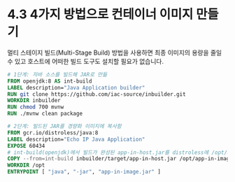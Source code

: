 # 4.3 4가지 방법으로 컨테이너 이미지 만들기

멀티 스테이지 빌드(Multi-Stage Build) 방법을 사용하면 최종 이미지의 용량을 줄일 수 있고 호스트에 어떠한 빌드 도구도 설치할 필요가 없습니다.

```dockerfile
# 1단계: 자바 소스를 빌드해 JAR로 만듦
FROM openjdk:8 AS int-build
LABEL description="Java Application builder"
RUN git clone https://github.com/iac-source/inbuilder.git
WORKDIR inbuilder
RUN chmod 700 mvnw
RUN ./mvnw clean package

# 2단계: 빌드된 JAR를 경량화 이미지에 복사함
FROM gcr.io/distroless/java:8
LABEL description="Echo IP Java Application"
EXPOSE 60434
# int-build(openjdk)에서 빌드가 완성된 app-in-host.jar를 distroless에 /opt/app-in-image.jar로 복사함
COPY --from=int-build inbuilder/target/app-in-host.jar /opt/app-in-image.jar
WORKDIR /opt
ENTRYPOINT [ "java", "-jar", "app-in-image.jar" ]
```